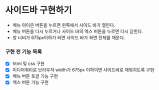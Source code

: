 # 사이드바 구현하기

- 메뉴 아이콘 버튼을 누르면 왼쪽에서 사이드 바가 열린다.
- 메뉴 버튼을 다시 누르거나 사이드 바의 엑스 버튼을 누르면 다시 닫힌다.
- 창 너비가 675px이하가 되면 사이드 바가 화면 전체를 채운다.

### 구현 전 기능 목록

- [x] html 및 css 구현
- [x] 미디어쿼리로 브라우저 width가 675px 이하이면 사이드바로 채워지도록 구현
- [x] 메뉴 버튼 토글 기능 구현
- [x] 엑스 버튼 기능 구현
